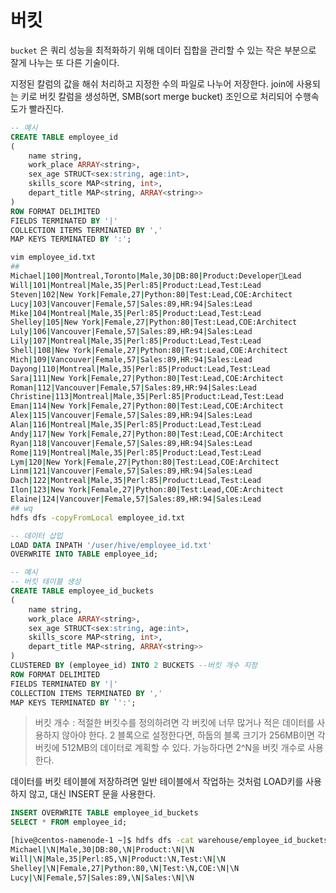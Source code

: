 # 버킷

`bucket` 은 쿼리 성능을 최적화하기 위해 데이터 집합을 관리할 수 있는 작은 부분으로 잘게 나누는 또 다른 기술이다.

지정된 칼럼의 값을 해쉬 처리하고 지정한 수의 파일로 나누어 저장한다. join에 사용되는 키로 버킷 칼럼을 생성하면, SMB(sort merge bucket) 조인으로 처리되어 수행속도가 빨라진다.

```SQL
-- 예시
CREATE TABLE employee_id
(
    name string,
    work_place ARRAY<string>,
    sex_age STRUCT<sex:string, age:int>,
    skills_score MAP<string, int>,
    depart_title MAP<string, ARRAY<string>>
)
ROW FORMAT DELIMITED
FIELDS TERMINATED BY '|'
COLLECTION ITEMS TERMINATED BY ','
MAP KEYS TERMINATED BY ':';
```

```bash
vim employee_id.txt
##
Michael|100|Montreal,Toronto|Male,30|DB:80|Product:DeveloperLead
Will|101|Montreal|Male,35|Perl:85|Product:Lead,Test:Lead
Steven|102|New York|Female,27|Python:80|Test:Lead,COE:Architect
Lucy|103|Vancouver|Female,57|Sales:89,HR:94|Sales:Lead
Mike|104|Montreal|Male,35|Perl:85|Product:Lead,Test:Lead
Shelley|105|New York|Female,27|Python:80|Test:Lead,COE:Architect
Luly|106|Vancouver|Female,57|Sales:89,HR:94|Sales:Lead
Lily|107|Montreal|Male,35|Perl:85|Product:Lead,Test:Lead
Shell|108|New York|Female,27|Python:80|Test:Lead,COE:Architect
Mich|109|Vancouver|Female,57|Sales:89,HR:94|Sales:Lead
Dayong|110|Montreal|Male,35|Perl:85|Product:Lead,Test:Lead
Sara|111|New York|Female,27|Python:80|Test:Lead,COE:Architect
Roman|112|Vancouver|Female,57|Sales:89,HR:94|Sales:Lead
Christine|113|Montreal|Male,35|Perl:85|Product:Lead,Test:Lead
Eman|114|New York|Female,27|Python:80|Test:Lead,COE:Architect
Alex|115|Vancouver|Female,57|Sales:89,HR:94|Sales:Lead
Alan|116|Montreal|Male,35|Perl:85|Product:Lead,Test:Lead
Andy|117|New York|Female,27|Python:80|Test:Lead,COE:Architect
Ryan|118|Vancouver|Female,57|Sales:89,HR:94|Sales:Lead
Rome|119|Montreal|Male,35|Perl:85|Product:Lead,Test:Lead
Lym|120|New York|Female,27|Python:80|Test:Lead,COE:Architect
Linm|121|Vancouver|Female,57|Sales:89,HR:94|Sales:Lead
Dach|122|Montreal|Male,35|Perl:85|Product:Lead,Test:Lead
Ilon|123|New York|Female,27|Python:80|Test:Lead,COE:Architect
Elaine|124|Vancouver|Female,57|Sales:89,HR:94|Sales:Lead
## wq
hdfs dfs -copyFromLocal employee_id.txt
```

```SQL
-- 데이터 삽입
LOAD DATA INPATH '/user/hive/employee_id.txt'
OVERWRITE INTO TABLE employee_id;
```

```SQL
-- 예시
-- 버킷 테이블 생성
CREATE TABLE employee_id_buckets
(
    name string,
    work_place ARRAY<string>,
    sex_age STRUCT<sex:string, age:int>,
    skills_score MAP<string, int>,
    depart_title MAP<string, ARRAY<string>>
)
CLUSTERED BY (employee_id) INTO 2 BUCKETS --버킷 개수 지정
ROW FORMAT DELIMITED
FIELDS TERMINATED BY '|'
COLLECTION ITEMS TERMINATED BY ','
MAP KEYS TERMINATED BY `':';
```

> 버킷 개수 : 적절한 버킷수를 정의하려면 각 버킷에 너무 많거나 적은 데이터를 사용하지 않아야 한다. 2 블록으로 설정한다면, 하둡의 블록 크기가 256MB이면 각 버킷에 512MB의 데이터로 계획할 수 있다. 가능하다면 2^N을 버킷 개수로 사용한다.

데이터를 버킷 테이블에 저장하려면 일반 테이블에서 작업하는 것처럼 LOAD키를 사용하지 않고, 대신 INSERT 문을 사용한다.

```SQL
INSERT OVERWRITE TABLE employee_id_buckets
SELECT * FROM employee_id;
```

```bash
[hive@centos-namenode-1 ~]$ hdfs dfs -cat warehouse/employee_id_buckets/000000_0
Michael|\N|Male,30|DB:80,\N|Product:\N|\N
Will|\N|Male,35|Perl:85,\N|Product:\N,Test:\N|\N
Shelley|\N|Female,27|Python:80,\N|Test:\N,COE:\N|\N
Lucy|\N|Female,57|Sales:89,\N|Sales:\N|\N
```